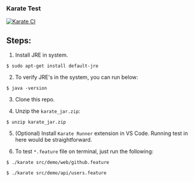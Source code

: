 ### Karate Test
[![Karate CI](https://github.com/VivaaindreanNg/Karate-Test/actions/workflows/karate-ci.yml/badge.svg?branch=main)](https://github.com/VivaaindreanNg/Karate-Test/actions/workflows/karate-ci.yml)

## Steps:

1. Install JRE in system.
```
$ sudo apt-get install default-jre
```

2. To verify JRE's in the system, you can run below:
```
$ java -version
```

3. Clone this repo.

4. Unzip the `karate_jar.zip`:
```
$ unzip karate_jar.zip
```

5. (Optional) Install `Karate Runner` extension in VS Code. Running test in here would be straightforward.

6. To test `*.feature` file on terminal, just run the following:
```
$ ./karate src/demo/web/github.feature
```
```
$ ./karate src/demo/api/users.feature 
```
